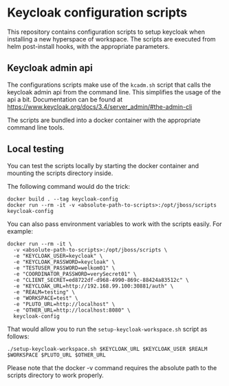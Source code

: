 # Keycloak configuration scripts

This repository contains configuration scripts to setup
keycloak when installing a new hyperspace of workspace.
The scripts are executed from helm post-install hooks, with 
the appropriate parameters.

## Keycloak admin api
The configurations scripts make use of the `kcadm.sh` script
that calls the keycloak admin api from the command line.
This simplifies the usage of the api a bit. Documentation can 
be found at https://www.keycloak.org/docs/3.4/server_admin/#the-admin-cli 

The scripts are bundled into a docker container with the appropriate
command line tools.

## Local testing
You can test the scripts locally by starting the 
docker container and mounting the scripts directory inside.

The following command would do the trick:

```
docker build . --tag keycloak-config
docker run --rm -it -v <absolute-path-to-scripts>:/opt/jboss/scripts keycloak-config
```

You can also pass environment variables to work with the scripts easily. For example:

```
docker run --rm -it \
  -v <absolute-path-to-scripts>:/opt/jboss/scripts \
  -e "KEYCLOAK_USER=keycloak" \
  -e "KEYCLOAK_PASSWORD=keycloak" \
  -e "TESTUSER_PASSWORD=welkom01" \
  -e "COORDINATOR_PASSWORD=verySecret01" \
  -e "CLIENT_SECRET=ed8722df-d968-4990-869c-88424a83512c" \
  -e "KEYCLOAK_URL=http://192.168.99.100:30881/auth" \
  -e "REALM=testing" \
  -e "WORKSPACE=test" \
  -e "PLUTO_URL=http://localhost" \
  -e "OTHER_URL=http://localhost:8080" \
  keycloak-config
```

That would allow you to run the `setup-keycloak-workspace.sh` script as follows:

```
./setup-keycloak-workspace.sh $KEYCLOAK_URL $KEYCLOAK_USER $REALM $WORKSPACE $PLUTO_URL $OTHER_URL
```

Please note that the docker -v command requires the absolute path to the scripts
directory to work properly.

  
